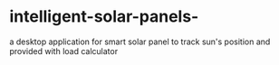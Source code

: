 # intelligent-solar-panels-
a desktop application for smart solar panel to track sun's position and provided with load calculator 
